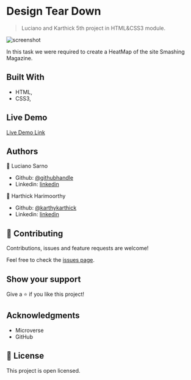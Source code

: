 # Design Tear Down
> Luciano and Karthick 5th project in HTML&CSS3 module.

![screenshot](asset/screenShot.png)

In this task we were required to create a HeatMap of the site Smashing Magazine.

## Built With

- HTML,
- CSS3,

## Live Demo

[Live Demo Link](https://rawcdn.githack.com/lucianosarno/designTearDown/54ddfe96260e2740f1dd1bcd0caff6ae3a18d4a6/index.html)

## Authors

👤 Luciano Sarno

- Github: [@githubhandle](https://github.com/lucianosarno)
- Linkedin: [linkedin](https://www.linkedin.com/in/luciano-soares-1343431b0/)

👤 Harthick Harimoorthy

- Github: [@karthykarthick](https://github.com/karthykarthick)
- Linkedin: [linkedin](https://www.linkedin.com/in/karthick-harimoorthy/)

## 🤝 Contributing

Contributions, issues and feature requests are welcome!

Feel free to check the [issues page](issues/).

## Show your support

Give a ⭐️ if you like this project!

## Acknowledgments

- Microverse
- GitHub

## 📝 License

This project is open licensed.
